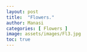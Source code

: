```yaml
---
layout: post
title:  "Flowers."
author: Manasi
categories: [ Flowers ]
image: assets/images/Fl3.jpg
toc: true
---
```

